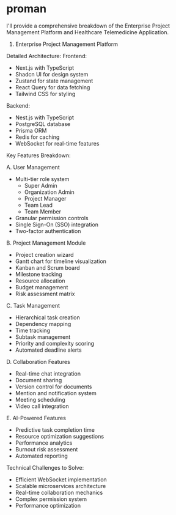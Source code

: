 # proman
I'll provide a comprehensive breakdown of the Enterprise Project Management Platform and Healthcare Telemedicine Application.

1. Enterprise Project Management Platform

Detailed Architecture:
Frontend:
- Next.js with TypeScript
- Shadcn UI for design system
- Zustand for state management
- React Query for data fetching
- Tailwind CSS for styling

Backend:
- Nest.js with TypeScript
- PostgreSQL database
- Prisma ORM
- Redis for caching
- WebSocket for real-time features

Key Features Breakdown:

A. User Management
- Multi-tier role system
  - Super Admin
  - Organization Admin
  - Project Manager
  - Team Lead
  - Team Member
- Granular permission controls
- Single Sign-On (SSO) integration
- Two-factor authentication

B. Project Management Module
- Project creation wizard
- Gantt chart for timeline visualization
- Kanban and Scrum board
- Milestone tracking
- Resource allocation
- Budget management
- Risk assessment matrix

C. Task Management
- Hierarchical task creation
- Dependency mapping
- Time tracking
- Subtask management
- Priority and complexity scoring
- Automated deadline alerts

D. Collaboration Features
- Real-time chat integration
- Document sharing
- Version control for documents
- Mention and notification system
- Meeting scheduling
- Video call integration

E. AI-Powered Features
- Predictive task completion time
- Resource optimization suggestions
- Performance analytics
- Burnout risk assessment
- Automated reporting

Technical Challenges to Solve:
- Efficient WebSocket implementation
- Scalable microservices architecture
- Real-time collaboration mechanics
- Complex permission system
- Performance optimization
